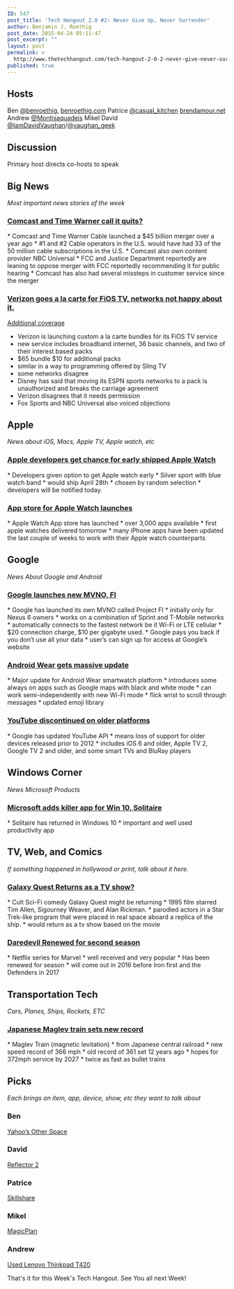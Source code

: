 ```yaml
---
ID: 547
post_title: 'Tech Hangout 2.0 #2: Never Give Up, Never Surrender'
author: Benjamin J. Roethig
post_date: 2015-04-24 05:11:47
post_excerpt: ""
layout: post
permalink: >
  http://www.thetechhangout.com/tech-hangout-2-0-2-never-give-never-surrender/
published: true
---
```

<h2>Hosts</h2>
Ben <a href="http://www.twitter.com/benroethig">@benroethig</a>, <a href="http://wwww.benroethig.com">benroethig.com</a>
Patrice <a href="http://www.twitter.com/casual_kitchen">@casual_kitchen</a> <a href="http://brendamour.net">brendamour.net</a>
Andrew <a href="http://www.twitter.com/Montisaquadeis">@Montisaquadeis</a>
Mikel
David <a href="http://wwww.twitter.com/IamDavidVaughan">@IamDavidVaughan</a>/<a href="http://www.twitter.com/vaughan_geek">@vaughan_geek</a>

<h2>Discussion</h2>
Primary host directs co-hosts to speak

<h2>Big News</h2>
<em>Most important news stories of the week</em>

<h3><a href="http://www.bloomberg.com/news/articles/2015-04-23/comcast-said-planning-to-withdraw-offer-for-time-warner-cable">Comcast and Time Warner call it quits?</a></h3>
* Comcast and Time Warner Cable launched a $45 billion merger over a year ago
* #1 and #2 Cable operators in the U.S.  would have had 33 of the 50 million cable subscriptions in the U.S.
* Comcast also own content provider NBC Universal
* FCC and Justice Department reportedly are leaning to oppose merger with FCC reportedly recommending it for public hearing
* Comcast has also had several missteps in customer service since the merger

<h3><a href="http://recode.net/2015/04/16/verizon-to-offer-custom-pay-tv-with-monthly-programming-bundles/">Verizon goes a la carte for FiOS TV, networks not happy about it.</a></h3>
<a href="http://www.engadget.com/2015/04/21/fox-sports-nbc-verizon-fios-custom-tv/">Additional coverage</a>

* Verizon is launching custom a la carte bundles for its FiOS TV service
* new service includes broadband internet, 36 basic channels, and two of their interest based packs
* $65 bundle $10 for additional packs
* similar in a way to programming offered by Sling TV
* some networks disagree
* Disney has said that moving its ESPN sports networks to a pack is unauthorized and breaks the carriage agreement
* Verizon disagrees that it needs permission
* Fox Sports and NBC Universal also voiced objections

<h2>Apple</h2>
<em>News about iOS, Macs, Apple TV, Apple watch, etc</em>

<h3><a href="http://www.macrumors.com/2015/04/21/apple-watch-developers-guaranteed-device/">Apple developers get chance for early shipped Apple Watch</a></h3>
* Developers given option to get Apple watch early
* Silver sport with blue watch band
* would ship April 28th
* chosen by random selection
* developers will be notified today.

<h3><a href="http://www.cultofmac.com/320212/apple-watch-is-launching-with-over-3000-apps/">App store for Apple Watch launches</a></h3>
* Apple Watch App store has launched
* over 3,000 apps available
* first apple watches delivered tomorrow
* many iPhone apps have been updated the last couple of weeks to work with their Apple watch counterparts 

<h2>Google</h2>
<em>News About Google and Android </em>

<h3><a href="http://googleblog.blogspot.com/2015/04/project-fi.html">Google launches new MVNO, FI</a></h3>
* Google has launched its own MVNO called Project FI
* initially only for Nexus 6 owners
* works on a combination of Sprint and T-Mobile networks
* automatically connects to the fastest network be it Wi-Fi or LTE cellular
* $20 connection charge, $10 per gigabyte used. 
* Google pays you back if you don’t use all your data
* user’s can sign up for access at Google’s website

<h3><a href="http://officialandroid.blogspot.com/2015/04/android-wear-wear-what-you-want-get.html">Android Wear gets massive update</a></h3>
* Major update for Android Wear smartwatch platform
* introduces some always on apps such as Google maps with black and white mode
* can work semi-independently with new Wi-Fi mode
* flick wrist to scroll through messages
* updated emoji library

<h3><a href="http://appleinsider.com/articles/15/04/20/google-to-discontinue-youtube-support-on-older-ios-devices-apple-tvs">YouTube discontinued on older platforms</a></h3>
* Google has updated YouTube API
* means loss of support for older devices released prior to 2012
* includes iOS 6 and older, Apple TV 2, Google TV 2 and older, and some smart TVs and BluRay players

<h2>Windows Corner</h2>
<em>News Microsoft Products</em>

<h3><a href="http://www.theverge.com/2015/4/23/8477521/windows-10-solitaire-returns">Microsoft adds killer app for Win 10, Solitaire</a></h3>
* Solitaire has returned in Windows 10
* important and well used productivity app

<h2>TV, Web, and Comics</h2>
<em>If something happened in hollywood or print, talk about it here.</em>

<h3><a href="http://www.theverge.com/2015/4/21/8463671/galaxy-quest-tv-show">Galaxy Quest Returns as a TV show?</a></h3>
* Cult Sci-Fi comedy Galaxy Quest might be returning
* 1995 film starred Tim Allen, Sigourney Weaver, and Alan Rickman.
* parodied actors in a Star Trek-like program that were placed in real space aboard a replica of the ship.
* would return as a tv show based on the movie

<h3><a href="http://www.theverge.com/2015/4/21/8464851/daredevil-season-2-netflix-announcement">Daredevil Renewed for second season</a></h3>
* Netflix series for Marvel
* well received and very popular
* Has been renewed for season
* will come out in 2016 before Iron first and the Defenders in 2017

<h2>Transportation Tech</h2>
<em>Cars, Planes, Ships, Rockets, ETC</em>

<h3><a href="http://www.engadget.com/2015/04/17/japanese-maglev-train-breaks-its-own-world-speed-record/?ncid=rss_truncated">Japanese Maglev train sets new record</a></h3>
* Maglev Train (magnetic levitation)
* from Japanese central railroad
* new speed record of 366 mph
* old record of 361 set 12 years ago
* hopes for 372mph service by 2027
* twice as fast as bullet trains

<h2>Picks</h2>
<em>Each brings an item, app, device, show, etc they want to talk about
</em>
<h3>Ben</h3>
<a href="https://screen.yahoo.com/other-space/">Yahoo’s Other Space</a>

<h3>David</h3>
<a href="http://www.airsquirrels.com/reflector/">Reflector 2</a>

<h3>Patrice</h3>
<a href="http://skl.sh/18HK5PJ">Skillshare</a>

<h3>Mikel</h3>
<a href="https://appsto.re/us/WQFEz.i">MagicPlan</a>

<h3>Andrew</h3>
<a href="http://www.amazon.com/Lenovo-ThinkPad-T420-4178-6VU-Notebook/dp/B00MWZDL98/">Used Lenovo Thinkpad T420</a>

That's it for this Week's Tech Hangout.  See You all next Week!